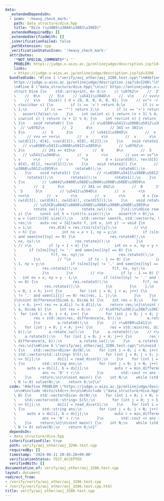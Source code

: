 ```yaml
---
data:
  _extendedDependsOn:
  - icon: ':heavy_check_mark:'
    path: data_structure/dice.hpp
    title: "Dice (\u30B5\u30A4\u30B3\u30ED)"
  _extendedRequiredBy: []
  _extendedVerifiedWith: []
  _isVerificationFailed: false
  _pathExtension: cpp
  _verificationStatusIcon: ':heavy_check_mark:'
  attributes:
    '*NOT_SPECIAL_COMMENTS*': ''
    PROBLEM: https://judge.u-aizu.ac.jp/onlinejudge/description.jsp?id=3206
    links:
    - https://judge.u-aizu.ac.jp/onlinejudge/description.jsp?id=3206
  bundledCode: "#line 1 \"verify/aoj_other/aoj_3206.test.cpp\"\n#define PROBLEM \"\
    https://judge.u-aizu.ac.jp/onlinejudge/description.jsp?id=3206\"\n\n#include <bits/stdc++.h>\n\
    \n#line 6 \"data_structure/dice.hpp\"\n\n// https://onlinejudge.u-aizu.ac.jp/problems/3206\n\
    struct Dice {\n    std::array<int, 6> d;\n    // \u9762\n    //  2\n    // 341\n\
    \    //  0\n    //  5\n    // \u5411\u304D\n    //  v\n    // vvv\n    //  v\n\
    \    //  v\n    Dice() { d = {0, 0, 0, 0, 0, 0}; }\n    // v>^< -> 0123\n    int\
    \ ctoi(char c) {\n        if (c == 'v') return 0;\n        if (c == '>') return\
    \ 1;\n        if (c == '^') return 2;\n        if (c == '<') return 3;\n     \
    \   assert(false);\n    }\n    int cw(int x) { return (x + 3) % 4; }\n    int\
    \ ccw(int x) { return (x + 1) % 4; }\n    int rev(int x) { return (x + 2) % 4;\
    \ }\n    void rotate0() {\n        // v\u65B9\u5411\u306B\u5012\u3059\n      \
    \  // \u9762\n        //  2      4\n        // 341 => 301\n        //  0     \
    \ 5\n        //  5      2\n        // \u5411\u304D\n        //  v      v\n   \
    \     // vvv => >v<\n        //  v      v\n        //  v      v\n        d = {d[5],\
    \ cw(d[1]), d[4], ccw(d[3]), d[0], d[2]};\n    }\n    void rotate1() {\n     \
    \   // >\u65B9\u5411\u306B\u5012\u3059\n        // \u9762\n        //  2     \
    \ 2\n        // 341 => 415\n        //  0      0\n        //  5      3\n     \
    \   // \u5411\u304D\n        //  v      <\n        // vvv => vv^\n        // \
    \ v      >\n        //  v      ^\n        d = {ccw(d[0]), rev(d[5]), cw(d[2]),\
    \ d[4], d[1], rev(d[3])};\n    }\n    void rotate2() {\n        // ^\u65B9\u5411\
    \u306B\u5012\u3059\n        rotate0();\n        rotate0();\n        rotate0();\n\
    \    }\n    void rotate3() {\n        // <\u65B9\u5411\u306B\u5012\u3059\n   \
    \     rotate1();\n        rotate1();\n        rotate1();\n    }\n    void rotate_cw()\
    \ {\n        // \u6642\u8A08\u56DE\u308A\u306B\u56DE\u3059\n        // \u9762\n\
    \        //  2      3\n        // 341 => 042\n        //  0      1\n        //\
    \  5      5\n        // \u5411\u304D\n        //  v      <\n        // vvv =>\
    \ <<<\n        //  v      <\n        //  v      >\n        d = {cw(d[1]), cw(d[2]),\
    \ cw(d[3]), cw(d[0]), cw(d[4]), ccw(d[5])};\n    }\n    void rotate_ccw() {\n\
    \        // \u53CD\u6642\u8A08\u56DE\u308A\u306B\u56DE\u3059\n        rotate_cw();\n\
    \        rotate_cw();\n        rotate_cw();\n    }\n};\n\nDice read_dice(std::vector<std::string>&\
    \ s) {\n    const int h = (int)(s.size());\n    assert(h > 0);\n    const int\
    \ w = (int)(s[0].size());\n    std::vector seen(h, std::vector(w, 0));\n    Dice\
    \ res;\n    auto rec = [&](auto f, int x, int y) -> void {\n        seen[x][y]\
    \ = 1;\n        res.d[4] = res.ctoi(s[x][y]);\n        // v\n        if (x + 1\
    \ < h) {\n            int nx = x + 1, ny = y;\n            if (s[nx][ny] != '.'\
    \ and seen[nx][ny] == 0) {\n                res.rotate0();\n                f(f,\
    \ nx, ny);\n                res.rotate2();\n            }\n        }\n       \
    \ // >\n        if (y + 1 < w) {\n            int nx = x, ny = y + 1;\n      \
    \      if (s[nx][ny] != '.' and seen[nx][ny] == 0) {\n                res.rotate1();\n\
    \                f(f, nx, ny);\n                res.rotate3();\n            }\n\
    \        }\n        // ^\n        if (x - 1 >= 0) {\n            int nx = x -\
    \ 1, ny = y;\n            if (s[nx][ny] != '.' and seen[nx][ny] == 0) {\n    \
    \            res.rotate2();\n                f(f, nx, ny);\n                res.rotate0();\n\
    \            }\n        }\n        // <\n        if (y - 1 >= 0) {\n         \
    \   int nx = x, ny = y - 1;\n            if (s[nx][ny] != '.' and seen[nx][ny]\
    \ == 0) {\n                res.rotate3();\n                f(f, nx, ny);\n   \
    \             res.rotate1();\n            }\n        }\n    };\n    for (int i\
    \ = 0; i < h; i++) {\n        for (int j = 0; j < w; j++) {\n            if (s[i][j]\
    \ != '.' and seen[i][j] == 0) rec(rec, i, j);\n        }\n    }\n    return res;\n\
    }\n\nint difference(Dice& a, Dice& b) {\n    int res = 0;\n    for (int i = 0;\
    \ i < 6; i++) res += a.d[i] != b.d[i];\n    return res;\n}\n\nint min_difference(Dice&\
    \ a, Dice& b) {\n    int res = 6;\n    // 4\u9762\u30C1\u30A7\u30C3\u30AF\n  \
    \  for (int i = 0; i < 4; i++) {\n        for (int j = 0; j < 4; j++) {\n    \
    \        res = std::min(res, difference(a, b));\n            a.rotate_cw();\n\
    \        }\n        a.rotate0();\n    }\n    // >\u65B9\u5411\n    a.rotate1();\n\
    \    for (int j = 0; j < 4; j++) {\n        res = std::min(res, difference(a,\
    \ b));\n        a.rotate_cw();\n    }\n    a.rotate3();\n    // <\u65B9\u5411\n\
    \    a.rotate3();\n    for (int j = 0; j < 4; j++) {\n        res = std::min(res,\
    \ difference(a, b));\n        a.rotate_cw();\n    }\n    a.rotate1();\n    return\
    \ res;\n}\n#line 6 \"verify/aoj_other/aoj_3206.test.cpp\"\n\nvoid solve(int N)\
    \ {\n    std::vector<Dice> ds(N);\n    for (int i = 0; i < N; i++) {\n       \
    \ std::vector<std::string> S(5);\n        for (int j = 0; j < 5; j++) std::cin\
    \ >> S[j];\n        ds[i] = read_dice(S);\n    }\n    for (int i = 0; i < N; i++)\
    \ {\n        std::string ans;\n        for (int j = 0; j < N; j++) {\n       \
    \     auto a = ds[i], b = ds[j];\n            auto r = min_difference(a, b);\n\
    \            ans += '0' + r;\n        }\n        std::cout << ans << '\\n';\n\
    \    }\n    return;\n}\n\nint main() {\n    int N;\n    while (std::cin >> N,\
    \ N != 0) solve(N);\n    return 0;\n}\n"
  code: "#define PROBLEM \"https://judge.u-aizu.ac.jp/onlinejudge/description.jsp?id=3206\"\
    \n\n#include <bits/stdc++.h>\n\n#include \"data_structure/dice.hpp\"\n\nvoid solve(int\
    \ N) {\n    std::vector<Dice> ds(N);\n    for (int i = 0; i < N; i++) {\n    \
    \    std::vector<std::string> S(5);\n        for (int j = 0; j < 5; j++) std::cin\
    \ >> S[j];\n        ds[i] = read_dice(S);\n    }\n    for (int i = 0; i < N; i++)\
    \ {\n        std::string ans;\n        for (int j = 0; j < N; j++) {\n       \
    \     auto a = ds[i], b = ds[j];\n            auto r = min_difference(a, b);\n\
    \            ans += '0' + r;\n        }\n        std::cout << ans << '\\n';\n\
    \    }\n    return;\n}\n\nint main() {\n    int N;\n    while (std::cin >> N,\
    \ N != 0) solve(N);\n    return 0;\n}"
  dependsOn:
  - data_structure/dice.hpp
  isVerificationFile: true
  path: verify/aoj_other/aoj_3206.test.cpp
  requiredBy: []
  timestamp: '2024-06-11 20:45:26+09:00'
  verificationStatus: TEST_ACCEPTED
  verifiedWith: []
documentation_of: verify/aoj_other/aoj_3206.test.cpp
layout: document
redirect_from:
- /verify/verify/aoj_other/aoj_3206.test.cpp
- /verify/verify/aoj_other/aoj_3206.test.cpp.html
title: verify/aoj_other/aoj_3206.test.cpp
---
```

